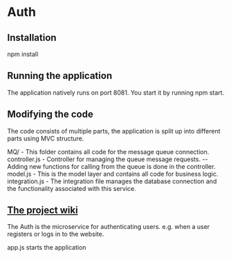 # Auth

## Installation
npm install

## Running the application
The application natively runs on port 8081.
You start it by running npm start.

## Modifying the code
The code consists of multiple parts, the application is split up into different parts using MVC structure.

MQ/ - This folder contains all code for the message queue connection.
controller.js - Controller for managing the queue message requests.
-- Adding new functions for calling from the queue is done in the controller.
model.js - This is the model layer and contains all code for business logic.
integration.js - The integration file manages the database connection and the functionality associated with this service.


## [The project wiki](https://microrecruitment.github.io/)
The Auth is the microservice for authenticating users. e.g. when a user registers or logs in to the website.

app.js starts the application
